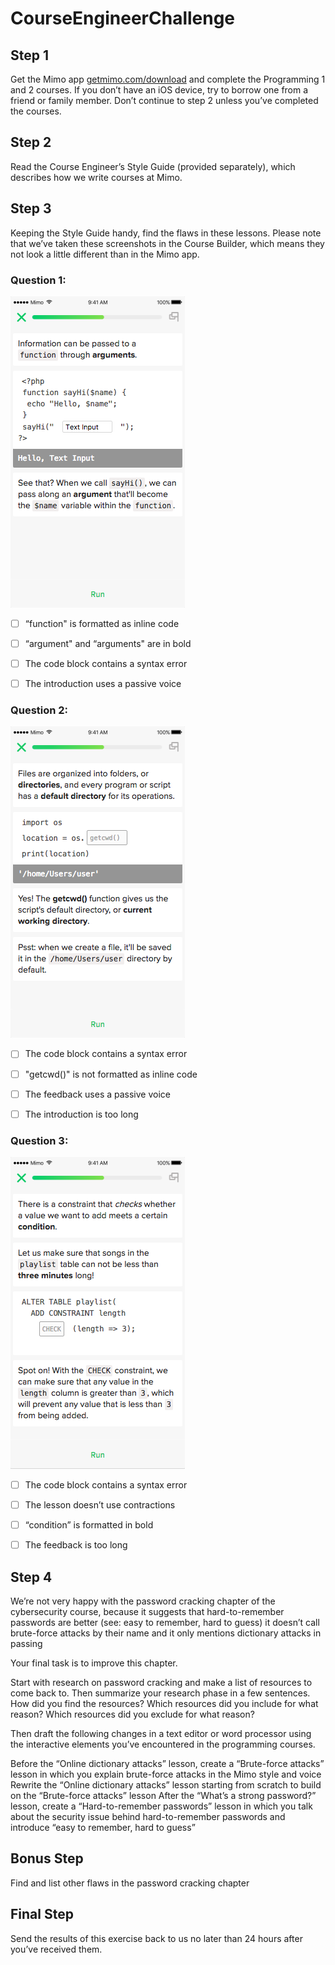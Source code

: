 # CourseEngineerChallenge

## Step 1
Get the Mimo app [getmimo.com/download](getmimo.com/download) and complete the Programming 1 and 2 courses. If you don’t have an iOS device, try to borrow one from a friend or family member. Don’t continue to step 2 unless you’ve completed the courses.

## Step 2
Read the Course Engineer’s Style Guide (provided separately), which describes how we write courses at Mimo.

## Step 3
Keeping the Style Guide handy, find the flaws in these lessons. Please note that we’ve taken these screenshots in the Course Builder, which means they not look a little different than in the Mimo app.


### Question 1:
![Lesson 1](https://github.com/getmimo/CourseEngineerChallenge/blob/master/CourseEngineerChallenge01.png)

- [ ] “function" is formatted as inline code
- [ ] “argument" and “arguments" are in bold
- [ ] The code block contains a syntax error
- [ ] The introduction uses a passive voice


### Question 2:
![Lesson 2](https://github.com/getmimo/CourseEngineerChallenge/blob/master/CourseEngineerChallenge02.png)

- [ ] The code block contains a syntax error
- [ ] "getcwd()" is not formatted as inline code
- [ ] The feedback uses a passive voice
- [ ] The introduction is too long


### Question 3:
![Lesson 3](https://github.com/getmimo/CourseEngineerChallenge/blob/master/CourseEngineerChallenge03.png)

- [ ] The code block contains a syntax error
- [ ] The lesson doesn’t use contractions
- [ ] “condition” is formatted in bold 
- [ ] The feedback is too long


## Step 4
We’re not very happy with the password cracking chapter of the cybersecurity course, because
it suggests that hard-to-remember passwords are better (see: easy to remember, hard to guess)
it doesn’t call brute-force attacks by their name and it only mentions dictionary attacks in passing

Your final task is to improve this chapter.

Start with research on password cracking and make a list of resources to come back to. Then summarize your research phase in a few sentences. How did you find the resources? Which resources did you include for what reason? Which resources did you exclude for what reason?

Then draft the following changes in a text editor or word processor using the interactive elements you’ve encountered in the programming courses.

Before the “Online dictionary attacks” lesson, create a “Brute-force attacks” lesson in which you explain brute-force attacks in the Mimo style and voice
Rewrite the “Online dictionary attacks” lesson starting from scratch to build on the “Brute-force attacks” lesson
After the “What’s a strong password?” lesson, create a “Hard-to-remember passwords” lesson in which you talk about the security issue behind hard-to-remember passwords and introduce “easy to remember, hard to guess”

## Bonus Step
Find and list other flaws in the password cracking chapter

## Final Step
Send the results of this exercise back to us no later than 24 hours after you’ve received them.
